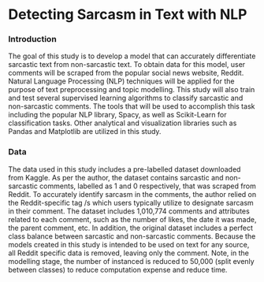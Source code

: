 # Detecting Sarcasm in Text with NLP

### Introduction 
The goal of this study is to develop a model that can accurately differentiate sarcastic text from non-sarcastic text. To obtain data for this model, user comments will be scraped from the popular social news website, Reddit. Natural Language Processing (NLP) techniques will be applied for the purpose of text preprocessing and topic modelling. This study will also train and test several supervised learning algorithms to classify sarcastic and non-sarcastic comments. The tools that will be used to accomplish this task including the popular NLP library, Spacy, as well as Scikit-Learn for classification tasks. Other analytical and visualization libraries such as Pandas and Matplotlib are utilized in this study. 

### Data 
The data used in this study includes a pre-labelled dataset downloaded from Kaggle. As per the author, the dataset contains sarcastic and non-sarcastic comments, labelled as 1 and 0 respectively, that was scraped from Reddit. To accurately identify sarcasm in the comments, the author relied on the Reddit-specific tag /s which users typically utilize to designate sarcasm in their comment. The dataset includes 1,010,774 comments and attributes related to each comment, such as the number of likes, the date it was made, the parent comment, etc. In addition, the original dataset includes a perfect class balance between sarcastic and non-sarcastic comments. Because the models created in this study is intended to be used on text for any source, all Reddit specific data is removed, leaving only the comment. Note, in the modelling stage, the number of instanced is reduced to 50,000 (split evenly between classes) to reduce computation expense and reduce time. 
